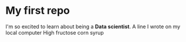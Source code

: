 # My first repo

I'm so excited to learn about being a **Data scientist**.
A line I wrote on my local computer 
High fructose corn syrup